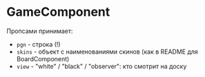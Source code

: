 # GameComponent

Пропсами принимает:
* `pgn` - строка (!)
* `skins` - объект с наименованиями скинов (как в README для BoardComponent)
* `view` - "white" / "black" / "observer": кто смотрит на доску
